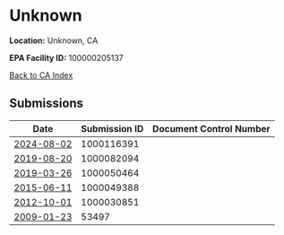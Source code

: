 # Unknown

**Location:** Unknown, CA

**EPA Facility ID:** 100000205137

[Back to CA Index](../../index.md)

## Submissions

| Date | Submission ID | Document Control Number |
|------|--------------|-------------------------|
| [2024-08-02](submissions/1000116391.md) | 1000116391 |  |
| [2019-08-20](submissions/1000082094.md) | 1000082094 |  |
| [2019-03-26](submissions/1000050464.md) | 1000050464 |  |
| [2015-06-11](submissions/1000049388.md) | 1000049388 |  |
| [2012-10-01](submissions/1000030851.md) | 1000030851 |  |
| [2009-01-23](submissions/53497.md) | 53497 |  |
